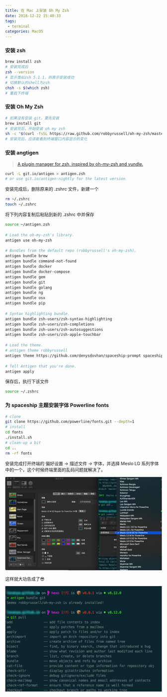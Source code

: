 ```yaml
---
title: 在 Mac 上安装 Oh My Zsh
date: 2018-12-22 15:40:33
tags:
 - terminal
categories: MacOS
---
```


### 安装 zsh

```bash
brew install zsh
# 安装完成后
zsh --version
# 显示类似zsh 5.1.1，则表示安装成功
# 切换默认的shell为zsh
chsh -s $(which zsh)
# 重启下终端
```



### 安装 Oh My Zsh

```bash
# 如果没有安装 git，要先安装
brew install git
# 安装完后，开始安装 oh my zsh
sh -c "$(curl -fsSL https://raw.github.com/robbyrussell/oh-my-zsh/master/tools/install.sh)"
# 安装完后，应该能看到终端窗口内容显示的变化
```

### 安装 angtigen

> [A plugin manager for zsh, inspired by oh-my-zsh and vundle.](http://antigen.sharats.me/)

```bash
curl -L git.io/antigen > antigen.zsh
# or use git.io/antigen-nightly for the latest version
```

安装完成后，删除原来的 .zshrc 文件，新建一个

```bash
rm ~/.zshrc
touch ~/.zshrc
```

将下列内容复制后粘贴到新的 .zshrc 中并保存

```bash
source ~/antigen.zsh

# Load the oh-my-zsh's library.
antigen use oh-my-zsh

# Bundles from the default repo (robbyrussell's oh-my-zsh).
antigen bundle brew
antigen bundle command-not-found
antigen bundle docker
antigen bundle docker-compose
antigen bundle gem
antigen bundle git
antigen bundle golang
antigen bundle ng
antigen bundle osx
antigen bundle pip

# Syntax highlighting bundle.
antigen bundle zsh-users/zsh-syntax-highlighting
antigen bundle zsh-users/zsh-completions
antigen bundle zsh-users/zsh-autosuggestions
antigen bundle zsh-users/zsh-apple-touchbar

# Load the theme.
# antigen theme robbyrussell
antigen theme https://github.com/denysdovhan/spaceship-prompt spaceship

# Tell Antigen that you're done.
antigen apply
```

保存后，执行下该文件

```bash
source ~/.zshrc
```

### 为 spaceship 主题安装字体 Powerline fonts

```bash
# clone
git clone https://github.com/powerline/fonts.git --depth=1
# install
cd fonts
./install.sh
# clean-up a bit
cd ..
rm -rf fonts
```

安装完成打开终端的 偏好设置 -> 描述文件 -> 字体，并选择 Meslo LG 系列字体中的一个，这个时候终端里面的乱码问题就解决了。

![改字体](oh-my-zsh/image2.png)

这样就大功告成了😎

![ohmyzsh](oh-my-zsh/pic1.png)